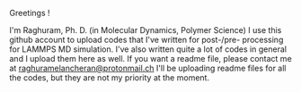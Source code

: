Greetings !

I'm Raghuram, Ph. D. (in Molecular Dynamics, Polymer Science)
I use this github account to upload codes that I've written for post-/pre- processing for LAMMPS MD simulation.
I've also written quite a lot of codes in general and I upload them here as well.
If you want a readme file, please contact me at raghuramelancheran@protonmail.ch
I'll be uploading readme files for all the codes, but they are not my priority at the moment. 
